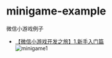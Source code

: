 # minigame-example
微信小游戏例子

- [【微信小游戏开发之旅】1.新手入门篇](https://www.cnblogs.com/jackson0714/p/minigame-start.html)    
![minigame1](https://img2018.cnblogs.com/blog/414640/201907/414640-20190704110529366-703348249.gif)

